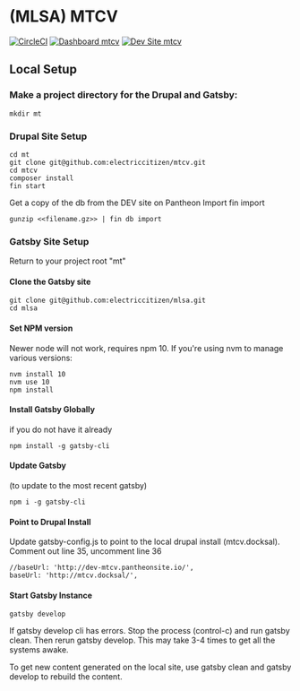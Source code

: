 # (MLSA) MTCV

[![CircleCI](https://circleci.com/gh/broeker/mtcv.svg?style=shield)](https://circleci.com/gh/broeker/mtcv)
[![Dashboard mtcv](https://img.shields.io/badge/dashboard-mtcv-yellow.svg)](https://dashboard.pantheon.io/sites/ad79477c-5d06-4234-b6b8-582ebeee0e5c#dev/code)
[![Dev Site mtcv](https://img.shields.io/badge/site-mtcv-blue.svg)](http://dev-mtcv.pantheonsite.io/)

## Local Setup

### Make a project directory for the Drupal and Gatsby:
```mkdir mt```

### Drupal Site Setup
```
cd mt
git clone git@github.com:electriccitizen/mtcv.git
cd mtcv
composer install
fin start
```
Get a copy of the db from the DEV site on Pantheon
Import
fin import 
```
gunzip <<filename.gz>> | fin db import
```

### Gatsby Site Setup
Return to your project root "mt"

#### Clone the Gatsby site
```
git clone git@github.com:electriccitizen/mlsa.git
cd mlsa
```
#### Set NPM version
Newer node will not work, requires npm 10. If you're using nvm to manage various versions: 
```
nvm install 10
nvm use 10
npm install
```
#### Install Gatsby Globally 
if you do not have it already
```
npm install -g gatsby-cli
```
#### Update Gatsby
(to update to the most recent gatsby)
```
npm i -g gatsby-cli 
```
#### Point to Drupal Install
Update gatsby-config.js to point to the local drupal install (mtcv.docksal). 
Comment out line 35, uncomment line 36
```
//baseUrl: 'http://dev-mtcv.pantheonsite.io/',
baseUrl: 'http://mtcv.docksal/',
```
#### Start Gatsby Instance

```
gatsby develop
```

If gatsby develop cli has errors. Stop the process (control-c) and run gatsby clean. Then rerun gatsby develop. This may take 3-4 times to get all the systems awake.

To get new content generated on the local site, use gatsby clean and gatsby develop to rebuild the content.
